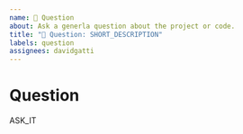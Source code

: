 ```yaml
---
name: 🤔 Question
about: Ask a generla question about the project or code.
title: "🤔 Question: SHORT_DESCRIPTION"
labels: question
assignees: davidgatti
---
```


# Question

ASK_IT
